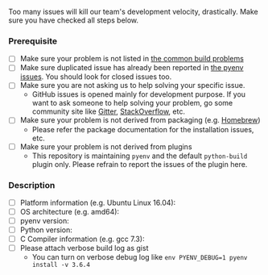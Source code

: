 Too many issues will kill our team's development velocity, drastically.
Make sure you have checked all steps below.

### Prerequisite
* [ ] Make sure your problem is not listed in [the common build problems](https://github.com/pyenv/pyenv/wiki/Common-build-problems)
* [ ] Make sure duplicated issue has already been reported in [the pyenv issues](https://github.com/pyenv/pyenv/issues). You should look for closed issues too.
* [ ] Make sure you are not asking us to help solving your specific issue.
  * GitHub issues is opened mainly for development purpose. If you want to ask someone to help solving your problem, go some community site like [Gitter](https://gitter.im/yyuu/pyenv), [StackOverflow](https://stackoverflow.com/questions/tagged/pyenv), etc.
* [ ] Make sure your problem is not derived from packaging (e.g. [Homebrew](https://brew.sh))
  * Please refer the package documentation for the installation issues, etc.
* [ ] Make sure your problem is not derived from plugins
  * This repository is maintaining `pyenv` and the default `python-build` plugin only. Please refrain to report the issues of the plugin here.

### Description
- [ ] Platform information (e.g. Ubuntu Linux 16.04):
- [ ] OS architecture (e.g. amd64):
- [ ] pyenv version:
- [ ] Python version:
- [ ] C Compiler information (e.g. gcc 7.3): 
- [ ] Please attach verbose build log as gist
  * You can turn on verbose debug log like `env PYENV_DEBUG=1 pyenv install -v 3.6.4`
